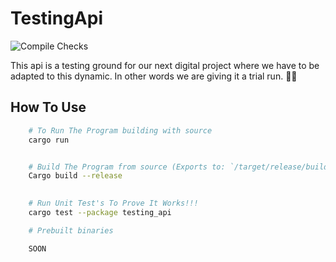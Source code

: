 # TestingApi
![Compile Checks](https://github.com/NotLiam99/TestingApi/actions/workflows/compileAndTest.yaml/badge.svg)

This api is a testing ground for our next digital project where we have to be adapted to this dynamic. In other words we are giving it a trial run. 👍🏿

## How To Use
```zsh
    # To Run The Program building with source
    cargo run


    # Build The Program from source (Exports to: `/target/release/build/testing_api`)
    Cargo build --release 

    
    # Run Unit Test's To Prove It Works!!!
    cargo test --package testing_api

    # Prebuilt binaries

    SOON
```
